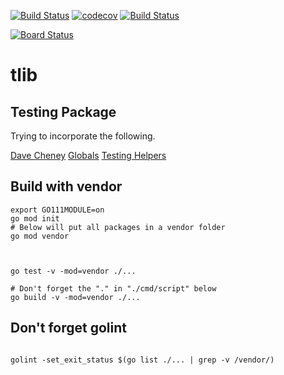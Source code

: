 


[![Build Status](https://travis-ci.org/mchirico/tlib.svg?branch=master)](https://travis-ci.org/mchirico/tlib)
[![codecov](https://codecov.io/gh/mchirico/tlib/branch/master/graph/badge.svg)](https://codecov.io/gh/mchirico/tlib)
[![Build Status](https://mchirico.visualstudio.com/tlib/_apis/build/status/mchirico.tlib?branchName=master)](https://mchirico.visualstudio.com/tlib/_build/latest?definitionId=6&branchName=master)

[![Board Status](https://mchirico.visualstudio.com/3942235e-81df-4d3e-b690-764f0e8da2b6/6e3787fa-7f1b-4ada-90e5-9b0822963cdd/_apis/work/boardbadge/8ce57aad-6547-4e5e-861d-17c9cf9237df)](https://mchirico.visualstudio.com/3942235e-81df-4d3e-b690-764f0e8da2b6/_boards/board/t/6e3787fa-7f1b-4ada-90e5-9b0822963cdd/Microsoft.RequirementCategory/)

# tlib


## Testing Package

Trying to incorporate the following.

[Dave Cheney](https://www.youtube.com/watch?v=pN_lm6QqHcw)
[Globals](https://peter.bourgon.org/blog/2017/06/09/theory-of-modern-go.html)
[Testing Helpers](https://www.youtube.com/watch?v=yszygk1cpEc&feature=youtu.be&t=1609)

## Build with vendor
```
export GO111MODULE=on
go mod init
# Below will put all packages in a vendor folder
go mod vendor



go test -v -mod=vendor ./...

# Don't forget the "." in "./cmd/script" below
go build -v -mod=vendor ./...
```


## Don't forget golint

```

golint -set_exit_status $(go list ./... | grep -v /vendor/)

```


